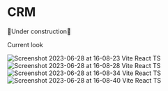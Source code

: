 # CRM
🚧Under construction🚧

Current look


![Screenshot 2023-06-28 at 16-08-23 Vite React TS](https://github.com/retr080s/CRM/assets/84463361/395411dd-1828-4d7b-9fc4-477077def7a3)
![Screenshot 2023-06-28 at 16-08-28 Vite React TS](https://github.com/retr080s/CRM/assets/84463361/0d653a00-5f5a-40ab-a9c5-0c10557d45ee)
![Screenshot 2023-06-28 at 16-08-34 Vite React TS](https://github.com/retr080s/CRM/assets/84463361/1ccf31c4-e244-4498-97d2-908c009379a0)
![Screenshot 2023-06-28 at 16-08-40 Vite React TS](https://github.com/retr080s/CRM/assets/84463361/eb6cbeed-cf29-461d-977a-a6b54eae338d)
